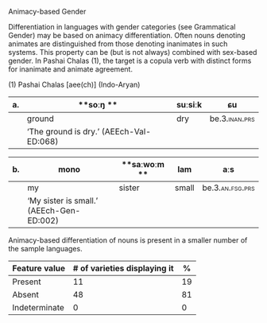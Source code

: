 Animacy-based Gender

Differentiation in languages with gender categories (see Grammatical
Gender) may be based on animacy differentiation. Often nouns denoting
animates are distinguished from those denoting inanimates in such
systems. This property can be (but is not always) combined with
sex-based gender. In Pashai Chalas ‎(1), the target is a copula verb
with distinct forms for inanimate and animate agreement.

(1) <span id="_Ref531867975" class="anchor"></span>Pashai Chalas
    \[aee(ch)\] (Indo-Aryan)

| a.  | **soːŋ **                               | suːsiːk | **ɕu**                                                      |
|-----|-----------------------------------------|---------|-------------------------------------------------------------|
|     | ground                                  | dry     | be.<span style="font-variant:small-caps;">3.inan.prs</span> |
|     | ‘The ground is dry.’ (AEEch-Val-ED:068) |

| b.  | mono                                     | **saːwoːm ** | lam   | **aːs**                                                       |
|-----|------------------------------------------|--------------|-------|---------------------------------------------------------------|
|     | my                                       | sister       | small | be.<span style="font-variant:small-caps;">3.an.fsg.prs</span> |
|     | ‘My sister is small.’ (AEEch-Gen-ED:002) |

Animacy-based differentiation of nouns is present in a smaller number of
the sample languages.

| Feature value | \# of varieties displaying it | %   |
|---------------|-------------------------------|-----|
| Present       | 11                            | 19  |
| Absent        | 48                            | 81  |
| Indeterminate | 0                             | 0   |


